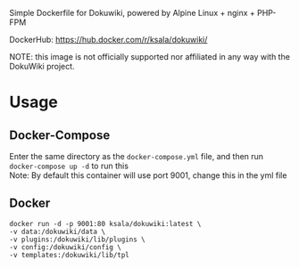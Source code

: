 Simple Dockerfile for Dokuwiki, powered by Alpine Linux + nginx + PHP-FPM

DockerHub: https://hub.docker.com/r/ksala/dokuwiki/

NOTE: this image is not officially supported nor affiliated in any way with the DokuWiki project.

# Usage
## Docker-Compose
Enter the same directory as the `docker-compose.yml` file, and then run `docker-compose up -d` to run this  
Note: By default this container will use port 9001, change this in the yml file

## Docker
`docker run -d -p 9001:80 ksala/dokuwiki:latest \`  
`-v data:/dokuwiki/data \`  
`-v plugins:/dokuwiki/lib/plugins \`  
`-v config:/dokuwiki/config \`  
`-v templates:/dokuwiki/lib/tpl`  
